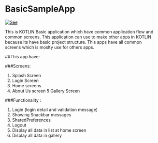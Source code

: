 # BasicSampleApp


[![See](https://img.youtube.com/vi/q6j2kA_TI90/0.jpg)](https://www.youtube.com/watch?v=q6j2kA_TI90)

This is KOTLIN Basic application which have common application flow and common screens. 
This application can use to make other apps in KOTLIN because its have basic project structure.
This apps have all common screens which is moslty use for others apps.

##This app have:

###Screens: 

1. Splash Screen
2. Login Screen
3. Home screens
4. About Us screen
5 Gallery Screen

###Functionality :

1. Login (login detail and validation message)
2. Showing Snackbar messages
3. SharedPreferences 
4. Logout
5. Display all data in list at home screen
6. Display all data in gallery



